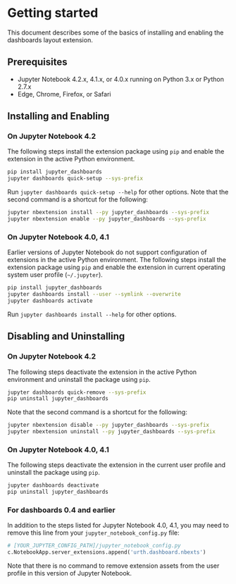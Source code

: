 # Getting started

This document describes some of the basics of installing and enabling the dashboards layout extension.

## Prerequisites

* Jupyter Notebook 4.2.x, 4.1.x, or 4.0.x running on Python 3.x or Python 2.7.x
* Edge, Chrome, Firefox, or Safari

## Installing and Enabling 

### On Jupyter Notebook 4.2

The following steps install the extension package using `pip` and enable the extension in the active Python environment.

```bash
pip install jupyter_dashboards
jupyter dashboards quick-setup --sys-prefix
```

Run `jupyter dashboards quick-setup --help` for other options. Note that the second command is a shortcut for the following:

```bash
jupyter nbextension install --py jupyter_dashboards --sys-prefix
jupyter nbextension enable --py jupyter_dashboards --sys-prefix
```

### On Jupyter Notebook 4.0, 4.1

Earlier versions of Jupyter Notebook do not support configuration of extensions in the active Python environment. The following steps install the extension package using `pip` and enable the extension in current operating system user profile (`~/.jupyter`).

```bash
pip install jupyter_dashboards
jupyter dashboards install --user --symlink --overwrite
jupyter dashboards activate
```

Run `jupyter dashboards install --help` for other options.

## Disabling and Uninstalling

### On Jupyter Notebook 4.2

The following steps deactivate the extension in the active Python environment and uninstall the package using `pip`.

```bash
jupyter dashboards quick-remove --sys-prefix
pip uninstall jupyter_dashboards
```

Note that the second command is a shortcut for the following:

```bash
jupyter nbextension disable --py jupyter_dashboards --sys-prefix
jupyter nbextension uninstall --py jupyter_dashboards --sys-prefix
```

### On Jupyter Notebook 4.0, 4.1

The following steps deactivate the extension in the current user profile and uninstall the package using `pip`.

```bash
jupyter dashboards deactivate
pip uninstall jupyter_dashboards
```

### For dashboards 0.4 and earlier

In addition to the steps listed for Jupyter Notebook 4.0, 4.1, you may need to remove this line from your `jupyter_notebook_config.py` file:

```python
# [YOUR_JUPYTER_CONFIG_PATH]/jupyter_notebook_config.py
c.NotebookApp.server_extensions.append('urth.dashboard.nbexts')
```

Note that there is no command to remove extension assets from the user profile in this version of Jupyter Notebook.
